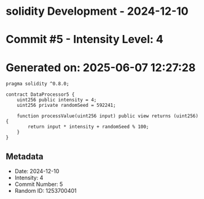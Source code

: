 ﻿# solidity Development - 2024-12-10
# Commit #5 - Intensity Level: 4
# Generated on: 2025-06-07 12:27:28
```solidity
pragma solidity ^0.8.0;

contract DataProcessor5 {
    uint256 public intensity = 4;
    uint256 private randomSeed = 592241;

    function processValue(uint256 input) public view returns (uint256) {
        return input * intensity + randomSeed % 100;
    }
}
```
## Metadata
- Date: 2024-12-10
- Intensity: 4
- Commit Number: 5
- Random ID: 1253700401
